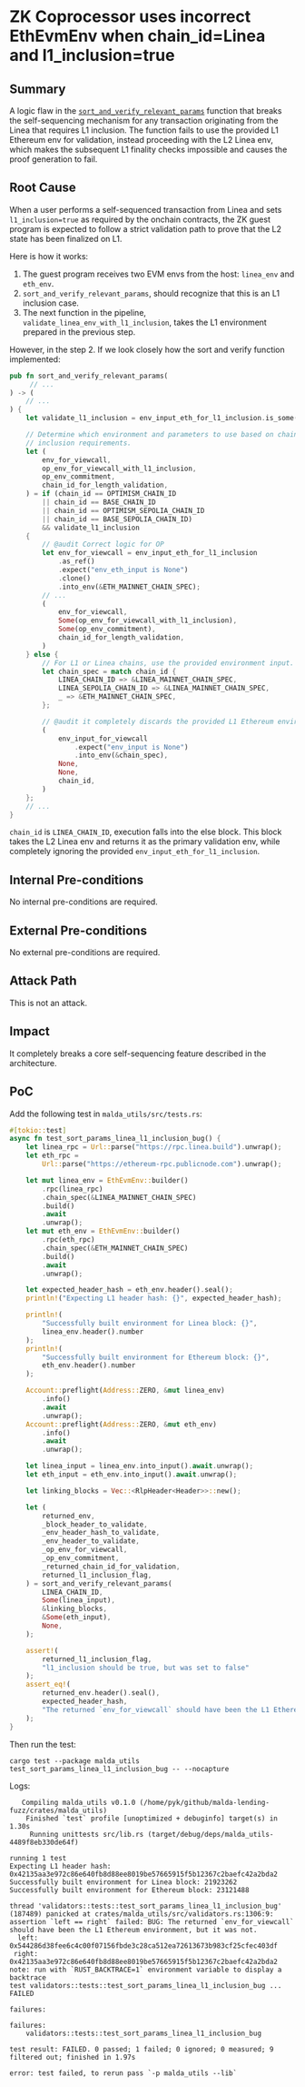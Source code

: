 # ZK Coprocessor uses incorrect EthEvmEnv when chain_id=Linea and l1_inclusion=true

## Summary

A logic flaw in the
[`sort_and_verify_relevant_params`](https://github.com/sherlock-audit/2025-07-malda-pyk/blob/51c3a8231a37b622235151254a21cebbc1fa78e1/malda-zk-coprocessor/malda_utils/src/validators.rs#L179)
function that breaks the self-sequencing mechanism for any transaction
originating from the Linea that requires L1 inclusion. The function fails to use
the provided L1 Ethereum env for validation, instead proceeding with the L2
Linea env, which makes the subsequent L1 finality checks impossible and causes
the proof generation to fail.

## Root Cause

When a user performs a self-sequenced transaction from Linea and sets
`l1_inclusion=true` as required by the onchain contracts, the ZK guest program
is expected to follow a strict validation path to prove that the L2 state has
been finalized on L1.

Here is how it works:

1. The guest program receives two EVM envs from the host: `linea_env` and
   `eth_env`.
2. `sort_and_verify_relevant_params`, should recognize that this is an L1
   inclusion case.
3. The next function in the pipeline, `validate_linea_env_with_l1_inclusion`,
   takes the L1 environment prepared in the previous step.

However, in the step 2. If we look closely how the sort and verify function
implemented:

```rust
pub fn sort_and_verify_relevant_params(
     // ...
) -> (
    // ...
) {
    let validate_l1_inclusion = env_input_eth_for_l1_inclusion.is_some();

    // Determine which environment and parameters to use based on chain type and
    // inclusion requirements.
    let (
        env_for_viewcall,
        op_env_for_viewcall_with_l1_inclusion,
        op_env_commitment,
        chain_id_for_length_validation,
    ) = if (chain_id == OPTIMISM_CHAIN_ID
        || chain_id == BASE_CHAIN_ID
        || chain_id == OPTIMISM_SEPOLIA_CHAIN_ID
        || chain_id == BASE_SEPOLIA_CHAIN_ID)
        && validate_l1_inclusion
    {
        // @audit Correct logic for OP
        let env_for_viewcall = env_input_eth_for_l1_inclusion
            .as_ref()
            .expect("env_eth_input is None")
            .clone()
            .into_env(&ETH_MAINNET_CHAIN_SPEC);
        // ...
        (
            env_for_viewcall,
            Some(op_env_for_viewcall_with_l1_inclusion),
            Some(op_env_commitment),
            chain_id_for_length_validation,
        )
    } else {
        // For L1 or Linea chains, use the provided environment input.
        let chain_spec = match chain_id {
            LINEA_CHAIN_ID => &LINEA_MAINNET_CHAIN_SPEC,
            LINEA_SEPOLIA_CHAIN_ID => &LINEA_MAINNET_CHAIN_SPEC,
            _ => &ETH_MAINNET_CHAIN_SPEC,
        };

        // @audit it completely discards the provided L1 Ethereum environment.
        (
            env_input_for_viewcall
                .expect("env_input is None")
                .into_env(&chain_spec),
            None,
            None,
            chain_id,
        )
    };
    // ...
}
```

`chain_id` is `LINEA_CHAIN_ID`, execution falls into the else block. This block
takes the L2 Linea env and returns it as the primary validation env, while
completely ignoring the provided `env_input_eth_for_l1_inclusion`.

## Internal Pre-conditions

No internal pre-conditions are required.

## External Pre-conditions

No external pre-conditions are required.

## Attack Path

This is not an attack.

## Impact

It completely breaks a core self-sequencing feature described in the
architecture.

## PoC

Add the following test in `malda_utils/src/tests.rs`:

```rust
#[tokio::test]
async fn test_sort_params_linea_l1_inclusion_bug() {
    let linea_rpc = Url::parse("https://rpc.linea.build").unwrap();
    let eth_rpc =
        Url::parse("https://ethereum-rpc.publicnode.com").unwrap();

    let mut linea_env = EthEvmEnv::builder()
        .rpc(linea_rpc)
        .chain_spec(&LINEA_MAINNET_CHAIN_SPEC)
        .build()
        .await
        .unwrap();
    let mut eth_env = EthEvmEnv::builder()
        .rpc(eth_rpc)
        .chain_spec(&ETH_MAINNET_CHAIN_SPEC)
        .build()
        .await
        .unwrap();

    let expected_header_hash = eth_env.header().seal();
    println!("Expecting L1 header hash: {}", expected_header_hash);

    println!(
        "Successfully built environment for Linea block: {}",
        linea_env.header().number
    );
    println!(
        "Successfully built environment for Ethereum block: {}",
        eth_env.header().number
    );

    Account::preflight(Address::ZERO, &mut linea_env)
        .info()
        .await
        .unwrap();
    Account::preflight(Address::ZERO, &mut eth_env)
        .info()
        .await
        .unwrap();

    let linea_input = linea_env.into_input().await.unwrap();
    let eth_input = eth_env.into_input().await.unwrap();

    let linking_blocks = Vec::<RlpHeader<Header>>::new();

    let (
        returned_env,
        _block_header_to_validate,
        _env_header_hash_to_validate,
        _env_header_to_validate,
        _op_env_for_viewcall,
        _op_env_commitment,
        _returned_chain_id_for_validation,
        returned_l1_inclusion_flag,
    ) = sort_and_verify_relevant_params(
        LINEA_CHAIN_ID,
        Some(linea_input),
        &linking_blocks,
        &Some(eth_input),
        None,
    );

    assert!(
        returned_l1_inclusion_flag,
        "l1_inclusion should be true, but was set to false"
    );
    assert_eq!(
        returned_env.header().seal(),
        expected_header_hash,
        "The returned `env_for_viewcall` should have been the L1 Ethereum environment, but it was not."
    );
}
```

Then run the test:

```shell
cargo test --package malda_utils test_sort_params_linea_l1_inclusion_bug -- --nocapture
```

Logs:

```shell
   Compiling malda_utils v0.1.0 (/home/pyk/github/malda-lending-fuzz/crates/malda_utils)
    Finished `test` profile [unoptimized + debuginfo] target(s) in 1.30s
     Running unittests src/lib.rs (target/debug/deps/malda_utils-4489f8eb330de64f)

running 1 test
Expecting L1 header hash: 0x42135aa3e972c86e640fb8d88ee8019be57665915f5b12367c2baefc42a2bda2
Successfully built environment for Linea block: 21923262
Successfully built environment for Ethereum block: 23121488

thread 'validators::tests::test_sort_params_linea_l1_inclusion_bug' (187489) panicked at crates/malda_utils/src/validators.rs:1306:9:
assertion `left == right` failed: BUG: The returned `env_for_viewcall` should have been the L1 Ethereum environment, but it was not.
  left: 0x544286d38fee6c4c00f07156fbde3c28ca512ea72613673b983cf25cfec403df
 right: 0x42135aa3e972c86e640fb8d88ee8019be57665915f5b12367c2baefc42a2bda2
note: run with `RUST_BACKTRACE=1` environment variable to display a backtrace
test validators::tests::test_sort_params_linea_l1_inclusion_bug ... FAILED

failures:

failures:
    validators::tests::test_sort_params_linea_l1_inclusion_bug

test result: FAILED. 0 passed; 1 failed; 0 ignored; 0 measured; 9 filtered out; finished in 1.97s

error: test failed, to rerun pass `-p malda_utils --lib`
```
